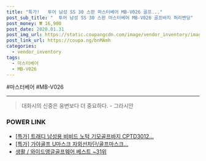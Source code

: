 ```yaml
--- 
title: "특가!   투어 남성 SS 30 스판 마스터베어 MB-V026 골프..." 
post_sub_title: "  투어 남성 SS 30 스판 마스터베어 MB-V026 골프바지 허리밴딩" 
post_money: ₩ 16,900 
post_date: 2020.01.31 
post_img_url: https://static.coupangcdn.com/image/vendor_inventory/images/2018/04/27/15/2/8a146c35-2489-49c2-9da5-09565968cc44.jpg 
post_link_url: https://coupa.ng/bnMAmh 
categories: 
  - vendor_inventory 
tags: 
  - 마스터베어 
  - MB-V026 
--- 
```

  #마스터베어 #MB-V026 
<hr> 

> 대화시의 신중은 웅변보다 더 중요하다. - 그라시안 


### POWER LINK

* <a href="https://blog.naver.com/sakai111/221791319534" target="_blank">[특가] 트래디 남성용 비비드 노턱 기모골프바지 CPTD3012...</a>
* <a href="https://blog.naver.com/santokki14/221789634736" target="_blank">[특가] 가야골프 U마스크 자외선차단/골프마스크...</a>
* <a href="https://blog.naver.com/santokki14/221777025465" target="_blank">생활 / 와이드앵글골프웨어 베스트 ~31위</a>
